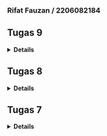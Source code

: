 ### Rifat Fauzan / 2206082184

## Tugas 9

<details>
<summary><b>Details</b></summary>

### Apakah bisa kita melakukan pengambilan data JSON tanpa membuat model terlebih dahulu? Jika iya, apakah hal tersebut lebih baik daripada membuat model sebelum melakukan pengambilan data JSON?
**Bisa**, Dalam berbagai bahasa pemrograman, data JSON dapat langsung diproses dan diakses sebagai struktur data generik, seperti dictionaries di Python, objects di JavaScript, atau hashmaps di Java. Hal ini memudahkan penggunaan data JSON tanpa perlu mendefinisikan model atau kelas khusus terlebih dahulu.

- **Mengambil Data JSON Tanpa Model:**
    - Dapat bekerja dengan **fleksibilitas** data yang strukturnya mungkin tidak tetap
    - Lebih **mudah** dan cepat
    - **Dinamis**, berguna ketika berinteraksi dengan API yang mungkin mengembalikan berbagai jenis respons
- **Menggunakan Model untuk Data JSON:**
    - **Validasi data** yang lebih baik
    - Kode lebih mudah **dipahami dan dipelihara**, terutama untuk proyek yang lebih besar
    - **Keamanan**, membantu mencegah kesalahan tertentu, seperti injeksi data yang tidak aman

### Jelaskan fungsi dari CookieRequest dan jelaskan mengapa instance CookieRequest perlu untuk dibagikan ke semua komponen di aplikasi Flutter.
- **Fungsi `CookieRequest`**
    - **Autentikasi dan Manajemen Sesi:** Cookie sering menyimpan token atau ID sesi yang memungkinkan server untuk mengenali permintaan dari pengguna yang sama. Ini penting untuk menjaga pengguna tetap masuk di aplikasi.
    - **Penyimpanan Preferensi:** Cookie dapat menyimpan preferensi pengguna, seperti tema atau pengaturan lokal, yang memungkinkan pengalaman pengguna yang lebih konsisten.
    - **Pelacakan dan Analitik:** Cookie digunakan untuk melacak perilaku pengguna, yang berguna untuk analitik dan personalisasi konten.
- **Mengapa Berbagi Instance `CookieRequest`**
    - **Konsistensi Sesi:** Dengan menggunakan instance CookieRequest yang sama di seluruh aplikasi, Anda memastikan bahwa semua permintaan HTTP menggunakan cookie yang sama, yang penting untuk menjaga konsistensi sesi pengguna.
    - **Efisiensi Manajemen Cookie:** Mengelola cookie di satu tempat membantu menghindari duplikasi kode dan memudahkan pembaruan atau perubahan pada cara cookie ditangani.
    - **Keamanan:** Memusatkan pengelolaan cookie memudahkan untuk menerapkan praktik keamanan yang konsisten, seperti memastikan bahwa cookie sensitif ditangani dengan cara yang aman.
    - **Pemeliharaan dan Debugging:** Jika ada masalah dengan autentikasi atau manajemen sesi, memiliki satu titik pengelolaan cookie membuat proses debugging menjadi lebih mudah.

### Jelaskan mekanisme pengambilan data dari JSON hingga dapat ditampilkan pada Flutter.
- **Mengirim Permintaan HTTP:** Gunakan paket http untuk mengirim permintaan ke server.
- **Konversi Data JSON:** Setelah mendapatkan respons, konversikan data yang diterima (biasanya dalam bentuk string) ke format JSON.
- **Membuat Model Data:** (Opsional) Buat kelas model untuk memetakan data JSON ke objek Dart. Ini membantu dalam mengelola data dengan lebih baik.
- **Update State:** Gunakan setState atau state management lain (seperti Provider) untuk memperbarui UI dengan data yang telah diambil.
- **Menampilkan Data:** Gunakan widget seperti ListView atau Text untuk menampilkan data yang telah diolah ke dalam UI Flutter.

### Jelaskan mekanisme autentikasi dari input data akun pada Flutter ke Django hingga selesainya proses autentikasi oleh Django dan tampilnya menu pada Flutter.
- **Input Data di Flutter:** Pengguna memasukkan kredensial seperti username dan password di aplikasi Flutter.
- **Pengiriman Data ke Django:** Aplikasi Flutter mengirimkan data tersebut ke server Django, biasanya melalui permintaan HTTP POST.
- **Pemrosesan di Django:** Server Django menerima data, memverifikasi kredensial menggunakan sistem autentikasi yang ada seperti `django.contrib.auth`.
- **Respons dari Django:** Jika kredensial benar, Django mengirimkan respons sukses (seringkali disertai dengan token autentikasi) kembali ke aplikasi Flutter.
- **Navigasi di Flutter:** Setelah menerima respons sukses, aplikasi Flutter mengarahkan pengguna ke halaman menu atau dashboard.
- **Penanganan Kesalahan:** Jika autentikasi gagal, Flutter menampilkan pesan kesalahan dan meminta pengguna untuk mencoba lagi.

### Sebutkan seluruh widget yang kamu pakai pada tugas ini dan jelaskan fungsinya masing-masing.
- **Provider:** Mengelola dan menyediakan data (dalam hal ini `CookieRequest`) ke seluruh aplikasi.
- **MaterialApp:** Root widget yang mengatur tema dan navigasi untuk aplikasi berbasis material design.
- **Scaffold:** Menyediakan kerangka dasar untuk layout halaman, termasuk AppBar, Drawer, dan Body.
- **AppBar:** Menampilkan bar di bagian atas layar, biasanya berisi judul halaman.
- **Container:** Widget untuk mendekorasi dan menyusun child widget lainnya, sering digunakan untuk padding.
- **Column:** Mengatur child widget secara vertikal.
- **TextField:** Mengizinkan pengguna memasukkan teks.
- **SizedBox:** Memberikan jarak tetap antara widget.
- **ElevatedButton:** Tombol dengan efek elevasi, digunakan untuk memicu aksi.
- **FutureBuilder:** Membangun widget berdasarkan hasil terakhir dari Future, digunakan untuk operasi asinkron.
- **ListView.builder:** Membuat daftar item yang dapat di-scroll.
- **Text:** Menampilkan teks.
- **Padding:** Menambahkan padding di sekitar widget anaknya.
- **AlertDialog:** Menampilkan dialog kepada pengguna, biasanya untuk konfirmasi atau informasi.
- **TextButton:** Tombol dengan gaya teks, biasanya digunakan dalam dialog.
- **Form:** Mengelola state dari form dan validasi input.
- **GlobalKey<FormState>:** Key yang digunakan untuk mengidentifikasi state dari `Form`.
- **TextEditingController:** Mengontrol teks yang ditampilkan dan diubah dalam `TextField`.
- **SnackBar:** Menampilkan pesan singkat di bagian bawah layar.
- **Navigator:** Mengelola stack rute dan navigasi antar halaman.
- **MaterialPageRoute:** Membuat transisi halaman dengan gaya material design.
- **LeftDrawer:** Widget kustom yang bertindak sebagai menu navigasi samping.

### Jelaskan bagaimana cara kamu mengimplementasikan checklist di atas secara step-by-step! (bukan hanya sekadar mengikuti tutorial).
1. Membuat halaman login pada proyek tugas Flutter.
    - Buat file `login.dart` pada folder `screens` dan isi dengan kode dibawah
    ```
    import 'package:shopping_list/screens/menu.dart';
    import 'package:flutter/material.dart';
    import 'package:pbp_django_auth/pbp_django_auth.dart';
    import 'package:provider/provider.dart';

    void main() {
        runApp(const LoginApp());
    }

    class LoginApp extends StatelessWidget {
    const LoginApp({super.key});

    @override
    Widget build(BuildContext context) {
        return MaterialApp(
            title: 'Login',
            theme: ThemeData(
                primarySwatch: Colors.blue,
        ),
        home: const LoginPage(),
        );
        }
    }

    class LoginPage extends StatefulWidget {
        const LoginPage({super.key});

        @override
        _LoginPageState createState() => _LoginPageState();
    }

    class _LoginPageState extends State<LoginPage> {
        final TextEditingController _usernameController = TextEditingController();
        final TextEditingController _passwordController = TextEditingController();

        @override
        Widget build(BuildContext context) {
            final request = context.watch<CookieRequest>();
            return Scaffold(
                appBar: AppBar(
                    title: const Text('Login'),
                ),
                body: Container(
                    padding: const EdgeInsets.all(16.0),
                    child: Column(
                        mainAxisAlignment: MainAxisAlignment.center,
                        children: [
                            TextField(
                                controller: _usernameController,
                                decoration: const InputDecoration(
                                    labelText: 'Username',
                                ),
                            ),
                            const SizedBox(height: 12.0),
                            TextField(
                                controller: _passwordController,
                                decoration: const InputDecoration(
                                    labelText: 'Password',
                                ),
                                obscureText: true,
                            ),
                            const SizedBox(height: 24.0),
                            ElevatedButton(
                                onPressed: () async {
                                    String username = _usernameController.text;
                                    String password = _passwordController.text;

                                    // Cek kredensial
                                    // TODO: Ganti URL dan jangan lupa tambahkan trailing slash (/) di akhir URL!
                                    // Untuk menyambungkan Android emulator dengan Django pada localhost,
                                    // gunakan URL http://10.0.2.2/
                                    final response = await request.login("http://<APP_URL_KAMU>/auth/login/", {
                                    'username': username,
                                    'password': password,
                                    });
                        
                                    if (request.loggedIn) {
                                        String message = response['message'];
                                        String uname = response['username'];
                                        Navigator.pushReplacement(
                                            context,
                                            MaterialPageRoute(builder: (context) => MyHomePage()),
                                        );
                                        ScaffoldMessenger.of(context)
                                            ..hideCurrentSnackBar()
                                            ..showSnackBar(
                                                SnackBar(content: Text("$message Selamat datang, $uname.")));
                                        } else {
                                        showDialog(
                                            context: context,
                                            builder: (context) => AlertDialog(
                                                title: const Text('Login Gagal'),
                                                content:
                                                    Text(response['message']),
                                                actions: [
                                                    TextButton(
                                                        child: const Text('OK'),
                                                        onPressed: () {
                                                            Navigator.pop(context);
                                                        },
                                                    ),
                                                ],
                                            ),
                                        );
                                    }
                                },
                                child: const Text('Login'),
                            ),
                        ],
                    ),
                ),
            );
        }
    }
    ```
    - Ubah `home: MyHomePage()` menjadi `home: LoginPage()` pada `main.dart`
2. Mengintegrasikan sistem autentikasi Django dengan proyek tugas Flutter.
    - Melakukan setup integrasi pada proyek django seperti yang ada pada tutorial
    - Install package yang telah disediakan pada terminal
    ```
    flutter pub add provider
    flutter pub add pbp_django_auth
    ```
    - Modifikasi *root widget* dengan kode dibawah
    ```
    class MyApp extends StatelessWidget {
        const MyApp({Key? key}) : super(key: key);

        @override
        Widget build(BuildContext context) {
            return Provider(
                create: (_) {
                    CookieRequest request = CookieRequest();
                    return request;
                },
                child: MaterialApp(
                    title: 'SHS Store,
                    theme: ThemeData(
                        colorScheme: ColorScheme.fromSeed(seedColor: Colors.indigo),
                        useMaterial3: true,
                    ),
                    home: LoginPage()),
            );
        }
    }
    ```
4. Membuat model kustom sesuai dengan proyek aplikasi Django.
    - Salin data endpoint `JSON` dari proyek django
    - *Paste* data ke situs web [Quicktype](https://app.quicktype.io/).
    - Salin kode yang diberi Quicktype
    - Buat folder baru `lib/models` lalu buat file baru bernama `item.dart` dan *Paste* kode dari Quicktype ke file tersebut
5. Membuat halaman yang berisi daftar semua item yang terdapat pada endpoint JSON di Django yang telah kamu deploy.
    - Tampilkan name, amount, dan description dari masing-masing item pada halaman ini.
        - Buat file baru pada `lib/screens` dengan nama `list_item.dart`
        - Isi file tersebut dengan kode dibawah
        ```
        import 'package:flutter/material.dart';
        import 'package:http/http.dart' as http;
        import 'dart:convert';
        import 'package:shs_store/models/item.dart';
        import 'package:shs_store/widgets/left_drawer.dart';

        class ItemPage extends StatefulWidget {
            const ItemPage({Key? key}) : super(key: key);

            @override
            _ItemPageState createState() => _ItemPageState();
        }

        class _ItemPageState extends State<ItemPage> {
        Future<List<Item>> fetchItem() async {
            var url = Uri.parse(
                'http://'http://127.0.0.1:8000/json/);
            var response = await http.get(
                url,
                headers: {"Content-Type": "application/json"},
            );

            // melakukan decode response menjadi bentuk json
            var data = jsonDecode(utf8.decode(response.bodyBytes));

            // melakukan konversi data json menjadi object Item
            List<Item> list_item = [];
            for (var d in data) {
                if (d != null) {
                    list_item.add(Item.fromJson(d));
                }
            }
            return list_item;
        }

        @override
        Widget build(BuildContext context) {
            return Scaffold(
                appBar: AppBar(
                title: const Text('Item'),
                ),
                drawer: const LeftDrawer(),
                body: FutureBuilder(
                    future: fetchItem(),
                    builder: (context, AsyncSnapshot snapshot) {
                        if (snapshot.data == null) {
                            return const Center(child: CircularProgressIndicator());
                        } else {
                            if (!snapshot.hasData) {
                            return const Column(
                                children: [
                                Text(
                                    "Tidak ada data produk.",
                                    style:
                                        TextStyle(color: Color(0xff59A5D8), fontSize: 20),
                                ),
                                SizedBox(height: 8),
                                ],
                            );
                        } else {
                            return ListView.builder(
                                itemCount: snapshot.data!.length,
                                itemBuilder: (_, index) => Container(
                                        margin: const EdgeInsets.symmetric(
                                            horizontal: 16, vertical: 12),
                                        padding: const EdgeInsets.all(20.0),
                                        child: Column(
                                        mainAxisAlignment: MainAxisAlignment.start,
                                        crossAxisAlignment: CrossAxisAlignment.start,
                                        children: [
                                            Text(
                                            "${snapshot.data![index].fields.name}",
                                            style: const TextStyle(
                                                fontSize: 18.0,
                                                fontWeight: FontWeight.bold,
                                            ),
                                            ),
                                            const SizedBox(height: 10),
                                            Text("${snapshot.data![index].fields.price}"),
                                            const SizedBox(height: 10),
                                            Text(
                                                "${snapshot.data![index].fields.description}")
                                        ],
                                        ),
                                    ));
                            }
                        }
                    }));
            }
        }
        ```
        - Tambahkan halaman `list_poduct.dart` ke `widgets/left_drawer.dart` dengan kode dibawah
        ```
        ListTile(
            leading: const Icon(Icons.shopping_basket),
            title: const Text('Daftar Produk'),
            onTap: () {
                // Route menu ke halaman produk
                Navigator.push(
                context,
                MaterialPageRoute(builder: (context) => const ItemPage()),
                );
            },
        ),
        ```
        - Ubah fungsi tombol `Lihat Item`pada halaman utama agar mengarahkan ke halaman `ItemPage`
6. Membuat halaman detail untuk setiap item yang terdapat pada halaman daftar Item.
    - Halaman ini dapat diakses dengan menekan salah satu item pada halaman daftar Item.
        - Pada file `list_item,dart` aplikasikan kode setelah `else` dibawah
        ```
        ...
        return ListView.builder(
        itemCount: snapshot.data!.length,
        itemBuilder: (_, index) => InkWell(
            onTap: () {
            Navigator.push(
                context,
                MaterialPageRoute(
                    builder: (context) => ItemDetailPage(
                        item: snapshot.data![index])));
            },
            child: Container(
            margin: const EdgeInsets.symmetric(
                horizontal: 16, vertical: 12),
            padding: const EdgeInsets.all(20.0),
            child: Column(
                mainAxisAlignment: MainAxisAlignment.start,
                crossAxisAlignment: CrossAxisAlignment.start,
                children: [
                Text(
                    "${snapshot.data![index].fields.name}",
                    style: const TextStyle(
                    fontSize: 18.0,
                    fontWeight: FontWeight.bold,
                    ),
                ),
                const SizedBox(height: 10),
                Text("${snapshot.data![index].fields.description}"),
                const SizedBox(height: 10),
                ],
            ),
            )));
        ...
        ```
    - Tampilkan seluruh atribut pada model item kamu pada halaman ini.
        - Pada `lib/screens` buat file baru bernama `item_detail.dart` dan isi dengan kode dibawah
        ```
        import 'package:flutter/material.dart';
        import 'package:shs_store/models/item.dart';
        import 'package:shs_store/widgets/left_drawer.dart';

        class ItemDetailPage extends StatelessWidget {
        final Item item;

        const ItemDetailPage({Key? key, required this.item}) : super(key: key);

        @override
        Widget build(BuildContext context) {
            return Scaffold(
            appBar: AppBar(
                title: const Text('Item Details'),
                backgroundColor: Colors.indigo,
                foregroundColor: Colors.white,
            ),
            drawer: const LeftDrawer(),
            body: Padding(
                padding: const EdgeInsets.all(16.0),
                child: Column(
                crossAxisAlignment: CrossAxisAlignment.start,
                children: [
                    Text(
                    item.fields.name,
                    style: const TextStyle(
                        fontSize: 24.0,
                        fontWeight: FontWeight.bold,
                    ),
                    ),
                    const SizedBox(height: 10),
                    Text("Amount: ${item.fields.amount}"),
                    const SizedBox(height: 10),
                    Text("Description: ${item.fields.description}"),
                    const SizedBox(height: 10),
                ],
                ),
            ),
            );
        }
        }
        ```
        - Jangan lupa import `item_detail.dart` ke file lain yang sekiranya diperlukan
    - Tambahkan tombol untuk kembali ke halaman daftar item.
        - Tambahkan kode dibawah pada file `item_detail.dart`
        ```
            ElevatedButton(
        onPressed: () {
        Navigator.pop(context); // Navigate back to the item list page
        },
        child: const Text('Back'),
        ),
        ```
</details>

## Tugas 8

<details>
<summary><b>Details</b></summary>

### Jelaskan perbedaan antara Navigator.push() dan Navigator.pushReplacement(), disertai dengan contoh mengenai penggunaan kedua metode tersebut yang tepat!
1. **Navigator.push()**
    - **Pengertian:** Metode `Navigator.push()` digunakan untuk menambahkan `Route` baru ke tumpukan navigator, yang memungkinkan pengguna untuk kembali ke `Route` sebelumnya melalui tombol back atau gestur kembali.
    - **Contoh:** Aplikasi yang memiliki daftar produk, ketika ingin melihat detail dari sebuah produk. Dapat akan menggunakan Navigator.push() untuk menavigasi ke halaman detail produk
    
2. **Navigator.pushReplacement()**
    - **Pengertian:** Metode `Navigator.pushReplacement()` digunakan untuk menggantikan `Route` saat ini dengan `Route` baru pada tumpukan navigator. Ini berguna ketika Anda tidak ingin pengguna kembali ke `Route` sebelumnya.
    - **Contoh:** Sebuah kasus penggunaan yang umum adalah dalam proses login atau logout. Setelah pengguna berhasil login, Anda mungkin tidak ingin mereka kembali ke halaman login lagi dengan menekan tombol back

### Jelaskan masing-masing layout widget pada Flutter dan konteks penggunaannya masing-masing!
1. **Container:** Digunakan untuk mendekorasi child widget-nya dengan warna, border, margin, dan padding. Juga dapat digunakan untuk transformasi geometrik.
2. **Column & Row:** Digunakan untuk layout dalam bentuk vertikal (Column) atau horizontal (Row). Baik Column maupun Row dapat memiliki beberapa child widgets.
3. **Stack:** Memungkinkan widget untuk ditumpuk di atas satu sama lain. Berguna untuk posisi widget di atas widget lainnya, seperti latar belakang dengan teks di atasnya.
4. **Wrap:** Mirip dengan Row atau Column tetapi bisa otomatis beralih ke baris atau kolom berikutnya jika tidak ada ruang.
5. **Padding:** Memberikan padding pada child widget-nya, yaitu memberikan spasi tambahan di sekitar widget.
6. **Align & Center:** Digunakan untuk menentukan posisi widget-nya dalam parent widget. Center akan menengahkan child di dalamnya.
7. **Expanded & Flexible:** Memberi child widget fleksibilitas dalam hal ukuran, dengan mengisi ruang yang tersedia atau menyesuaikan ukurannya sesuai dengan faktor flex.
8. **ListView:** Digunakan untuk membuat daftar scrollable yang dapat menampung banyak children.
9. **GridView:** Layout dalam bentuk grid yang scrollable, berguna untuk menampilkan banyak data dalam bentuk grid.
10. **ConstrainedBox & SizedBox:** Digunakan untuk membatasi ukuran widget child, bisa secara spesifik atau dengan batasan tertentu.
11. **AspectRatio:** Memaksa child widget-nya untuk memiliki aspek rasio tertentu.
12. **FractionallySizedBox:** Mengatur ukuran widget child-nya menjadi persentase tertentu dari ukuran parent widget-nya.
13. **Table:** Menata widgets dalam format tabel dengan baris dan kolom yang tetap.
14. **Flow:** Memberikan kontrol penataan yang lebih kompleks, bisa membuat layout yang tidak bisa dibuat dengan Row atau Column.
15. **RichText:** Memungkinkan kombinasi teks dengan gaya yang berbeda-beda di dalam satu paragraf.

### Sebutkan apa saja elemen input pada form yang kamu pakai pada tugas kali ini dan jelaskan mengapa kamu menggunakan elemen input tersebut!
1. **TextFormField untuk Nama Item:**
    Alasan Penggunaan: Input ini digunakan untuk mengumpulkan nama item yang akan ditambahkan. Ini merupakan informasi dasar yang diperlukan untuk setiap item dalam toko.
2. **TextFormField untuk Amount:**
    Alasan Penggunaan: Input ini dirancang untuk mengumpulkan jumlah atau kuantitas item. Menggunakan input teks yang dikonversi ke integer memungkinkan validasi input untuk memastikan bahwa pengguna memasukkan nilai numerik.
3. **TextFormField untuk Deskripsi:**
    Alasan Penggunaan: Input ini digunakan untuk mendapatkan deskripsi tambahan tentang item. Deskripsi ini dapat berisi informasi yang lebih detail yang tidak tertangkap hanya dengan nama item, seperti ukuran, warna, atau fitur spesifik lainnya.

### Bagaimana penerapan clean architecture pada aplikasi Flutter?
Penerapan clean architecture pada aplikasi Flutter bertujuan untuk memisahkan kode menjadi lapisan-lapisan yang tidak tergantung secara langsung satu sama lain, sehingga memudahkan dalam pengujian, pemeliharaan, dan skalabilitas aplikasi. Berikut ini adalah lapisan-lapisan umum dalam clean architecture yang bisa diaplikasikan pada Flutter:
1. **Presentation Layer:** Menyimpan semua kode yang berhubungan dengan UI
2. **Domain Layer:** Lapisan inti yang menentukan bisnis logika aplikasi
3. **Data Layer:** Mengimplementasikan `Repository Interfaces` yang didefinisikan di domain layer
4. **Infrastructure Layer (opsional):** Ekstensi dari data layer

### Jelaskan bagaimana cara kamu mengimplementasikan checklist di atas secara step-by-step! (bukan hanya sekadar mengikuti tutorial)\
1. Membuat minimal satu halaman baru pada aplikasi, yaitu halaman formulir tambah item baru dengan ketentuan sebagai berikut:
    - Buat file `shoplist_form.dart` pada direktori `lib`
    ```
    import 'package:flutter/material.dart';
    import 'package:stock_els/widgets/left_drawer.dart';

    class ShopFormPage extends StatefulWidget {
        const ShopFormPage({super.key});

        @override
        State<ShopFormPage> createState() => _ShopFormPageState();
    }

    class _ShopFormPageState extends State<ShopFormPage> {
        @override
        Widget build(BuildContext context) {
            return Placeholder();
        }
    }
    ```
2. Memakai minimal tiga elemen input, yaitu `name`, `amount`, `description`. Tambahkan elemen input sesuai dengan model pada aplikasi tugas Django yang telah kamu buat.
    - Edit class `_ShopFormPageState` di file `shoplist_form.dart`
    ```
    class _ShopFormPageState extends State<ShopFormPage> {
        final _formKey = GlobalKey<FormState>();
        String _name = "";
        int _price = 0;
        int _size = 0;
        int _amount = 0;
        String _description = "";
        @override
        Widget build(BuildContext context) {
            return Scaffold(
                appBar: AppBar(
                    title: const Center(
                    child: Text(
                        'Form Tambah Item',
                    ),
                    ),
                    backgroundColor: Colors.indigo,
                    foregroundColor: Colors.white,
                ),
                drawer: const LeftDrawer(),
                body: Form(
                    key: _formKey,
                    child: SingleChildScrollView(
                        child: Column(
                            crossAxisAlignment: CrossAxisAlignment.start,
                            children: [
                                Padding(
                                padding: const EdgeInsets.all(8.0),
                                child: TextFormField(
                                    decoration: InputDecoration(
                                        hintText: "Nama Item",
                                        labelText: "Nama Item",
                                        border: OutlineInputBorder(
                                            borderRadius: BorderRadius.circular(5.0),
                                        ),
                                    ),
                                    onChanged: (String? value) {
                                        setState(() {
                                            _name = value!;
                                        });
                                    },
                                    validator: (String? value) {
                                        if (value == null || value.isEmpty) {
                                            return "Nama tidak boleh kosong!";
                                        }
                                        return null;
                                    },
                                ),
                                ),
                                Padding(
                                    padding: const EdgeInsets.all(8.0),
                                    child: TextFormField(
                                        decoration: InputDecoration(
                                            hintText: "Harga",
                                            labelText: "Harga",
                                            border: OutlineInputBorder(
                                                borderRadius: BorderRadius.circular(5.0),
                                            ),
                                        ),
                                        onChanged: (String? value) {
                                            setState(() {
                                                _price = int.parse(value!);
                                            });
                                        },
                                        validator: (String? value) {
                                            if (value == null || value.isEmpty) {
                                                return "Harga tidak boleh kosong!";
                                            }
                                            if (int.tryParse(value) == null) {
                                                return "Harga harus berupa angka!";
                                            }
                                            return null;
                                        },
                                    ),
                                ),
                                Padding(
                                    padding: const EdgeInsets.all(8.0),
                                    child: TextFormField(
                                        decoration: InputDecoration(
                                            hintText: "Ukuran",
                                            labelText: "Ukuran",
                                            border: OutlineInputBorder(
                                                borderRadius: BorderRadius.circular(5.0),
                                            ),
                                        ),
                                        onChanged: (String? value) {
                                            setState(() {
                                                _size = int.parse(value!);
                                            });
                                        },
                                        validator: (String? value) {
                                            if (value == null || value.isEmpty) {
                                                return "Ukuran tidak boleh kosong!";
                                            }
                                            if (int.tryParse(value) == null) {
                                                return "Ukuran harus berupa angka!";
                                            }
                                            return null;
                                        },
                                    ),
                                ),
                                Padding(
                                    padding: const EdgeInsets.all(8.0),
                                    child: TextFormField(
                                        decoration: InputDecoration(
                                            hintText: "Jumlah",
                                            labelText: "Jumlah",
                                            border: OutlineInputBorder(
                                                borderRadius: BorderRadius.circular(5.0),
                                            ),
                                        ),
                                        onChanged: (String? value) {
                                            setState(() {
                                                _amount = int.parse(value!);
                                            });
                                        },
                                        validator: (String? value) {
                                            if (value == null || value.isEmpty) {
                                                return "Jumlah tidak boleh kosong!";
                                            }
                                            if (int.tryParse(value) == null) {
                                                return "Jumlah harus berupa angka!";
                                            }
                                            return null;
                                        },
                                    ),
                                ),
                                Padding(
                                    padding: const EdgeInsets.all(8.0),
                                    child: TextFormField(
                                        decoration: InputDecoration(
                                            hintText: "Deskripsi",
                                            labelText: "Deskripsi",
                                            border: OutlineInputBorder(
                                                borderRadius: BorderRadius.circular(5.0),
                                            ),
                                        ),
                                        onChanged: (String? value) {
                                            setState(() {
                                                _description = value!;
                                            });
                                        },
                                    ),
                                ),
                            ]
                        )
                    ),
                ),
            );
        }
    }
    ```
3. Memiliki sebuah tombol `Save`
    - Edit bagian `return Scaffold(...)` pada file `shoplist_form.dart`
    ```
    Align(
        alignment: Alignment.bottomCenter,
        child: Padding(
            padding: const EdgeInsets.all(8.0),
            child: ElevatedButton(
                style: ButtonStyle(
                    backgroundColor:
                        MaterialStateProperty.all(Colors.green[900]),
                ),
                onPressed: () {
                    if (_formKey.currentState!.validate()) {
                    showDialog(
                        context: context,
                        builder: (context) {
                        return AlertDialog(
                            title: const Text('Item berhasil tersimpan!'),
                            content: SingleChildScrollView(
                            child: Column(
                                crossAxisAlignment:
                                    CrossAxisAlignment.start,
                                children: [
                                Text('Nama: $_name'),
                                Text('Harga: $_price'),
                                Text('Ukuran: $_size'),
                                Text('Jumlah: $_amount'),
                                Text('Deskripsi: $_description'),
                                // TODO: Munculkan value-value lainnya
                                ],
                            ),
                            ),
                            actions: [
                            TextButton(
                                child: const Text('OK'),
                                onPressed: () {
                                Navigator.pop(context);
                                },
                            ),
                            ],
                        );
                        },
                    );
                    _formKey.currentState!.reset();
                    }
                },
                child: const Text(
                    "Save",
                    style: TextStyle(color: Colors.white),
                ),
            ),
        ),
    ),
    ```
4. Setiap elemen input di formulir juga harus divalidasi dengan ketentuan sebagai berikut:
    - Setiap elemen input tidak boleh kosong.
        ```
        validator: (String? value) {
            if (value == null || value.isEmpty) {
                return "Nama tidak boleh kosong!";
            }
            return null;
        },
        ```
    - Setiap elemen input harus berisi data dengan tipe data atribut modelnya.
        ```
        validator: (String? value) {
            if (value == null || value.isEmpty) {
                return "Amount tidak boleh kosong!";
            }
            if (int.tryParse(value) == null) {
                return "Amount harus berupa angka!";
            }
            return null;
        },
        ```
5. Mengarahkan pengguna ke halaman form tambah item baru ketika menekan tombol Tambah Item pada halaman utama.
    - Tambah drawer di `main.dart`
    ```
    import 'package:stock_els/widgets/left_drawer.dart';
    ...
    drawer: const LeftDrawer(),
    ...
    ```
    - Tambahkan navigator di `shop_card.dart`
    ```
    if (item.name == "Tambah Item") {
        Navigator.push(
            context,
            MaterialPageRoute(builder: (context) => ShopFormPage()),
        );
    }
    ```
6. Memunculkan data sesuai isi dari formulir yang diisi dalam sebuah pop-up setelah menekan tombol Save pada halaman formulir tambah item baru.
    - Edit class `_ShopFormPageState` di `shoplist_form.dart`
    ```
    onPressed: () {
        if (_formKey.currentState!.validate()) {
        showDialog(
            context: context,
            builder: (context) {
                return AlertDialog(
                    title: const Text('Item berhasil tersimpan'),
                    content: SingleChildScrollView(
                        child: Column(
                            crossAxisAlignment:
                                CrossAxisAlignment.start,
                            children: [
                            Text('Nama: $_name'),
                            Text('Amount: $_amount'),
                            Text('Deskripsi: $_description'),
                            ],
                        ),
                    ),
                    actions: [
                        TextButton(
                            child: const Text('OK'),
                            onPressed: () {
                            Navigator.pop(context);
                            },
                        ),
                    ],
                );
            },
        )}
    }
    ```
7. Membuat sebuah drawer pada aplikasi dengan ketentuan sebagai berikut:
    - Drawer minimal memiliki dua buah opsi, yaitu `Halaman Utama` dan `Tambah Item`.
        Edit class `LeftDrawer` di `left_drawer.dart`
        ```
        ListTile(
            leading: const Icon(Icons.home_outlined),
            title: const Text('Halaman Utama'),
            onTap: (),
        ),
        ListTile(
            leading: const Icon(Icons.add_shopping_cart),
            title: const Text('Tambah Item'),
            onTap: (),
        ),
        ```
    - Ketika memiih opsi `Halaman Utama`, maka aplikasi akan mengarahkan pengguna ke halaman utama.
        Edit class `LeftDrawer` di `left_drawer.dart`
        ```
        onTap: () {
            Navigator.pushReplacement(
                context,
                MaterialPageRoute(
                    builder: (context) => MyHomePage(),
                ));
        },
        ```
    - Ketika memiih opsi (`Tambah Item`), maka aplikasi akan mengarahkan pengguna ke halaman form tambah item baru.
        Edit class `LeftDrawer` di `left_drawer.dart`
        ```
        onTap: () {
            Navigator.pushReplacement(
                context,
                MaterialPageRoute(
                    builder: (context) => ShopFormPage(),
                ));
        },
        ```

</details>

## Tugas 7

<details>
<summary><b>Details</b></summary>

### Apa perbedaan utama antara stateless dan stateful widget dalam konteks pengembangan aplikasi Flutter?
1. **StatelessWidget**
    - Tidak Berubah: Sebuah StatelessWidget tidak dapat mengubah statenya selama masa hidupnya. Ini berarti bahwa setelah widget dibuat, nilai-nilai dan konfigurasinya tetap sama.
    - Sederhana dan Cepat: Karena tidak ada manajemen state, pembuatan ulang widget (rebuilding) berlangsung dengan sangat cepat.
    - Contoh Penggunaan: Cocok untuk bagian UI yang sederhana dan tidak berubah, seperti ikon, teks, dan gambar yang statis.
2. **StatefulWidget**
    - Dinamis: Sebuah StatefulWidget mampu mengubah statenya sepanjang masa hidupnya. Ini berarti bahwa widget dapat memperbarui UI berdasarkan interaksi pengguna atau data eksternal.
    - Lebih Kompleks: Dibandingkan dengan StatelessWidget, StatefulWidget memerlukan manajemen state yang lebih kompleks. Ini mempengaruhi performa terutama jika banyak pembaruan state terjadi.
    - Pemeliharaan State: StatefulWidgets memiliki objek state terpisah yang menyimpan state. Objek state ini bertahan meski terjadi hot reload dan pembuatan ulang widget.
    - Contoh Penggunaan: Cocok untuk bagian UI yang memerlukan interaksi pengguna atau pembaruan data, seperti formulir, animasi, atau timer.

### Sebutkan seluruh widget yang kamu gunakan untuk menyelesaikan tugas ini dan jelaskan fungsinya masing-masing.
1. **MyHomePage:** Kelas ini merepresentasikan halaman utama aplikasi Anda. Ia mengextends StatelessWidget, yang berarti ia tidak mempertahankan state apapun antar pemanggilan build.
2. **Scaffold:** Widget yang menyediakan struktur dasar tampilan visual untuk aplikasi, termasuk AppBar, body, dan floatingActionButton.
3. **AppBar:** Sebuah Material Design app bar. Biasanya digunakan untuk menampilkan judul aplikasi, branding, atau navigasi.
4. **Text:** Widget yang menampilkan serangkaian karakter dengan gaya yang dapat disesuaikan.
5. **SingleChildScrollView:** Sebuah box yang dapat scroll, yang cocok untuk box tunggal yang akan memiliki beberapa anak tetapi tidak semua anak terlihat sekaligus.
6. **Padding:** Widget yang memberikan padding pada widget anaknya.
7. **Column:** Sebuah box yang menampilkan anak-anaknya dalam urutan vertikal.
8. **GridView:** Sebuah scrollable grid yang menampilkan widget sebagai tiles.
9. **ShopCard:** Kelas widget buatan sendiri yang menerima objek ShopItem dan menampilkan informasinya dalam bentuk card.
10. **Material:** Sebuah widget yang memberikan tampilan berdasarkan Material Design.
11. **InkWell:** Sebuah rectangle area yang dapat diklik dan memberikan efek visual saat ditekan.
12. **Container:** Sebuah box yang mengandung widget lain dan dapat diatur untuk memberikan padding, margin, ukuran, dan lain-lain.
13. **Icon:** Widget yang menampilkan sebuah ikon Material Design.
14. **Center:** Sebuah widget yang menengahkan widget anaknya.

### Jelaskan bagaimana cara kamu mengimplementasikan checklist di atas secara step-by-step (bukan hanya sekadar mengikuti tutorial)
1. **Membuat sebuah program Flutter baru dengan tema inventory seperti tugas-tugas sebelumnya.**
    - Jalankan *command* `flutter create shs_store` untuk *generate* proyek Flutter
    - Masuk ke dalam direktori proyek tersebut dengan *command* `cd shs_store`
2. **Membuat tiga tombol sederhana dengan ikon dan teks**
    - Pada `main.dart`hapus `MyHomePage(title: 'Flutter Demo Home Page')` menjadi `MyHomePage()`
    - Pada `menu.dart`:
    - Tambahkan teks dan card dengan menambahkan barang-barang yang dijual. Define tipe pada list seperti berikut:
        ```
        class ShopItem {
            final String name;
            final IconData icon;

            ShopItem(this.name, this.icon);
        }
        ```
    - Ubah sifat widget halaman dari stateful menjadi stateless. Lakukan perubahan pada bagian `({super.key, required this.title})` menjadi `({Key? key}) : super(key: key);`. Selain itu, tambahkan barang-barang yang dijual (nama, harga, dan icon barang tersebut) dengan code berikut:
        ```
        final List<ShopItem> items = [
            ShopItem("Lihat Item", Icons.checklist),
            ShopItem("Tambah Item", Icons.add_shopping_cart),
            ShopItem("Logout", Icons.logout),
        ];
        ```
    - Lalu ubah method @override `Widget build(BuildContext context)` hingga menjadi seperti ini:
        ```
        @override
        Widget build(BuildContext context) {
            return Scaffold(
                appBar: AppBar(
                    title: const Text(
                    'SHS store',
                    style: TextStyle(color: Colors.white),
                    ),
                    backgroundColor: Colors.indigo,
                    elevation: 5,
                    shadowColor: Colors.black,
                ),
                body: SingleChildScrollView(
                    // Widget wrapper yang dapat discroll
                    child: Padding(
                        padding: const EdgeInsets.all(10.0),
                        child: Column(
                            children: <Widget>[
                                const Padding(
                                    padding: EdgeInsets.only(top: 10.0, bottom: 10.0),
                                    child: Text(
                                        'SHS Store',
                                        textAlign: TextAlign.center,
                                        style: TextStyle(
                                            fontSize: 30,
                                            fontWeight: FontWeight.bold,
                                        ),
                                    ),
                                ),
                                // Grid layout
                                GridView.count(
                                    // Container pada card kita.
                                    primary: true,
                                    padding: const EdgeInsets.all(20),
                                    crossAxisSpacing: 10,
                                    mainAxisSpacing: 10,
                                    crossAxisCount: 3,
                                    shrinkWrap: true,
                                    children: items.map((ShopItem item) {
                                        // Iterasi untuk setiap item
                                        return ShopCard(item);
                                    }).toList(),
                                ),
                            ],
                        ),
                    ),
                ),
            );
        }
        ```
    - Tampilkan card dengan membuat widget stateless baru:
        ```
        class ShopCard extends StatelessWidget {
            final ShopItem item;

            const ShopCard(this.item, {super.key}); // Constructor

            @override
            Widget build(BuildContext context) {
                return Material(
                color: Colors.indigo,
                child: InkWell(
                    child: Container(
                    // Container untuk menyimpan Icon dan Text
                    padding: const EdgeInsets.all(8),
                    child: Center(
                        child: Column(
                        mainAxisAlignment: MainAxisAlignment.center,
                        children: [
                            Icon(
                            item.icon,
                            color: Colors.white,
                            size: 30.0,
                            ),
                            const Padding(padding: EdgeInsets.all(3)),
                            Text(
                            item.name,
                            textAlign: TextAlign.center,
                            style: const TextStyle(color: Colors.white),
                            ),
                        ],
                        ),
                    ),
                    ),
                ),
                );
            }
            }
        ```
2. **Memunculkan Snackbar**
    - Di `menu.dart` pada `class ShopCard extends StatelessWidget` tambahkan pada method override hingga menjadi seperti di bawah ini:
    ```
    @override
    Widget build(BuildContext context){
        return Material(
            ....
            child: InkWell(
                onTap: () {
                // Memunculkan SnackBar ketika diklik
                ScaffoldMessenger.of(context)
                    ..hideCurrentSnackBar()
                    ..showSnackBar(SnackBar(
                        content: Text("Kamu telah menekan tombol ${item.name}!")));
                },
                ....
            )
        )
    }
               
    ```
4. Bonus
    - Buat parameter baru
    ```
    final List<ShopItem> items = [
        ShopItem("Lihat Item", Icons.checklist, Colors.lightBlue),
        ShopItem("Tambah Item", Icons.add_shopping_cart, Colors.lightGreen),
        ShopItem("Logout", Icons.logout, Colors.redAccent),
    ];
    ```
    ```
    class ShopItem {
        final String name;
        final IconData icon;
        final Color color; // Menambahkan field baru untuk warna

        ShopItem(this.name, this.icon, this.color);
    }
    ```
    - Tambahkan warna yang diinginkan pada class `ShopCard`
    ```
    class ShopCard extends StatelessWidget {
        final ShopItem item;

        const ShopCard(this.item, {super.key}); // Constructor

        @override
        Widget build(BuildContext context) {
            return Material(
            color: item.color, // Menggunakan warna dari item
            // (Sisa kode yang sama seperti sebelumnya)
            );
        }
    }
    ```
</details>